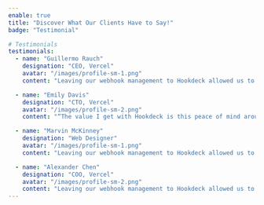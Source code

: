 ```yaml
---
enable: true
title: "Discover What Our Clients Have to Say!"
badge: "Testimonial"

# Testimonials
testimonials:
  - name: "Guillermo Rauch"
    designation: "CEO, Vercel"
    avatar: "/images/profile-sm-1.png"
    content: "Leaving our webhook management to Hookdeck allowed us to focus on building Canal for our customers. I trust my critical webhooks with the team... we haven't missed one for over a year"

  - name: "Emily Davis"
    designation: "CTO, Vercel"
    avatar: "/images/profile-sm-2.png"
    content: "“The value I get with Hookdeck is this peace of mind around handling huge volumes of event data. Hookdeck acts as a shield to protect our infrastructure from massive demand  Hookdeck."

  - name: "Marvin McKinney"
    designation: "Web Designer"
    avatar: "/images/profile-sm-1.png"
    content: "Leaving our webhook management to Hookdeck allowed us to focus on building Canal for our customers. I trust my critical webhooks with the team. we haven't missed one for over a year"

  - name: "Alexander Chen"
    designation: "COO, Vercel"
    avatar: "/images/profile-sm-2.png"
    content: "Leaving our webhook management to Hookdeck allowed us to focus on building Canal for our customers. I trust my critical webhooks with the team. we haven't missed one for over a year"
---
```


